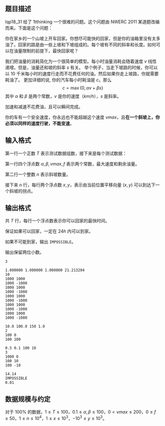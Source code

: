 ## 题目描述

lqp18_31 给了 1tthinking 一个很难的问题。这个问题由 NWERC 2011 某道题改编而来。下面是这个问题：

你在家乡的一个山坡上开车回家。你想尽可能快的回家，但是你的油箱里没有太多油了。回家的路是由一些上坡和下坡组成的。每个坡有不同的斜率和长度。如何可以在油量限制的前提下，最快回家呢？

我们把油量的消耗简化为一个很简单的模型。每小时油量消耗会随着速度 $v$ 线性递增。但是，油量还和坡的斜率 $s$ 有关。 举个例子，当走下坡路的时候，你可以以 $10$ 千米每小时的速度行走而不花费任何的油。然后如果你走上坡路，你就需要耗油了。 更加详细的说, 你的汽车每小时耗油是 $c$。那么
$$
c=\max\{0,\alpha v+\beta s\}
$$
其中 $\alpha$ 和 $\beta$ 是两个常数，$v$ 是你的速度（$km/h$），$s$ 是斜率。 

加速和减速不花费油，且可以瞬间完成。

你的车有一个安全速度，你永远也不能超越这个速度 $vmax$，且**在一个斜坡上，你必须以同样的速度行驶，不能变速**。

## 输入格式

第一行一个正数 $T$ 表示测试数据组数，接下来是每个测试数据：

第一行四个浮点数 $\alpha,\beta,vmax,f$ 表示两个常数，最大速度和剩余油量。

第二行一个整数 $n$ 表示斜坡数量。

接下来 $n$ 行，每行两个浮点数 $x,y$，表示由当前位置平移向量 $(x,y)$ 可以到达下一个斜坡的拐点。

## 输出格式

共 $T$ 行，每行一个浮点数表示你可以回家的最快时间。

保证如果可以回家，一定在 $24h$ 内可以到家。

如果不可能到家，输出 `IMPOSSIBLE`。

输出保留两位小数。

```input1
3

1.000000 1.000000 1.000000 21.213204
10
1000 1000
1000 -1000
1000 1000
1000 -1000
1000 1000
1000 -1000
1000 1000
1000 -1000
1000 1000
1000 -1000

10.0 100.0 150 1.0
2
100 0
100 100

0.5 0.1 100 10
3
1000 0
100 10
100 -10
```

```output1
14.14
IMPOSSIBLE
0.01
```

## 数据规模与约定

对于 $100\%$ 的数据，$1\leq T\leq 100$，$0.1\leq \alpha,\beta \leq 100$，$0<vmax\leq 200$，$0\leq f\leq 50$，$1\leq n\leq 10^4$，$1\leq x\leq 10^3$，$-10^3\leq y\leq 10^3$。

